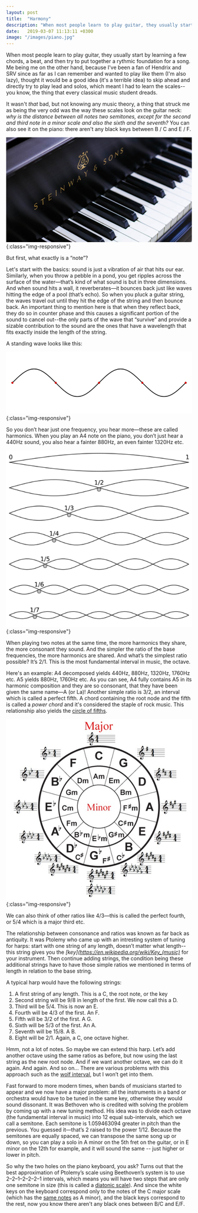 ```yaml
---
layout: post
title:  "Harmony"
description: "When most people learn to play guitar, they usually start by learning a few chords, a beat, and then try to put together a rythmic foundation for a song. Me being me on the other hand, because I've been a fan of Hendrix and SRV since as far as I can remember and wanted to play like them (I'm also lazy), thought it would be a good idea (it's a terrible idea) to skip ahead and directly try to play lead and solos, which meant I had to learn the scales--you know, the thing that every classical music student dreads."
date:   2019-03-07 11:13:11 +0300
image: "/images/piano.jpg"
---
```

When most people learn to play guitar, they usually start by learning a few chords, a beat, and then try to put together a rythmic foundation for a song. Me being me on the other hand, because I've been a fan of Hendrix and SRV since as far as I can remember and wanted to play like them (I'm also lazy), thought it would be a good idea (it's a terrible idea) to skip ahead and directly try to play lead and solos, which meant I had to learn the scales--you know, the thing that every classical music student dreads.

It wasn't <i>that</i> bad, but not knowing any music theory, a thing that struck me as being the very odd was the way these scales look on the guitar neck: <i>why is the distance between all notes two semitones, except for the second and third note in a minor scale and also the sixth and the seventh?</i> You can also see it on the piano: there aren't any black keys between B / C and E / F.

![piano](/images/piano.jpg){:class="img-responsive"}

But first, what exactly is a “note”?

Let's start with the basics: sound is just a vibration of air that hits our ear. Similarly, when you throw a pebble in a pond, you get ripples across the surface of the water—that’s kind of what sound is but in three dimensions. And when sound hits a wall, it reverberates—it bounces back just like waves hitting the edge of a pool (that’s echo). So when you pluck a guitar string, the waves travel out until they hit the edge of the string and then bounce back. An important thing to mention here is that when they reflect back, they do so in counter phase and this causes a significant portion of the sound to cancel out--the only parts of the wave that “survive” and provide a sizable contribution to the sound are the ones that have a wavelength that fits exactly inside the length of the string.

A standing wave looks like this:

![standing-wave](/images/standing-wave.gif){:class="img-responsive"}

So you don’t hear just one frequency, you hear more—these are called harmonics. When you play an A4 note on the piano, you don’t just hear a 440Hz sound, you also hear a fainter 880Hz, an even fainter 1320Hz etc.

![harmonics](/images/harmonics.png){:class="img-responsive"}

When playing two notes at the same time, the more harmonics they share, the more consonant they sound. And the simpler the ratio of the base frequencies, the more harmonics are shared. And what’s the simplest ratio possible? It’s 2/1. This is the most fundamental interval in music, the octave.

Here's an example: A4 decomposed yields 440Hz, 880Hz, 1320Hz, 1760Hz etc. A5 yields 880Hz, 1760Hz etc. As you can see, A4 fully contains A5 in its harmonic composition and they are so consonant, that they have been given the same name—A (or La)! Another simple ratio is 3/2, an interval which is called a perfect fifth. A chord containing the root node and the fifth is called a *power chord* and it's considered the staple of rock music. This relationship also yields the [circle of fifths](https://en.wikipedia.org/wiki/Circle_of_fifths).

![fifths](/images/fifths.jpeg){:class="img-responsive"}

We can also think of other ratios like 4/3—this is called the perfect fourth, or 5/4 which is a major third etc. 

The relationship between consonance and ratios was known as far back as antiquity. It was Ptolemy who came up with an intresting system of tuning for harps: start with one string of any length, doesn’t matter what length--this string gives you the *[key](https://en.wikipedia.org/wiki/Key_(music)* for your instrument. Then continue adding strings, the condition being these additional strings have to have those simple ratios we mentioned in terms of length in relation to the base string. 

A typical harp would have the following strings:

1. A first string of any length. This is a C, the root note, or the key
2. Second string will be 9/8 in length of the first. We now call this a D.
3. Third will be 5/4. This is now an E.
4. Fourth will be 4/3 of the first. An F.
5. Fifth will be 3/2 of the first. A G.
6. Sixth will be 5/3 of the first. An A.
7. Seventh will be 15/8. A B.
8. Eight will be 2/1. Again, a C, one octave higher.

Hmm, not a lot of notes. So maybe we can extend this harp. Let’s add another octave using the same ratios as before, but now using the last string as the new root node. And if we want another octave, we can do it again. And again. And so on... There are various problems with this approach such as the [wolf interval](https://en.wikipedia.org/wiki/Wolf_interval), but I won’t get into them.

Fast forward to more modern times, when bands of musicians started to appear and we now have a major problem: all the instruments in a band or orchestra would have to be tuned in the same key, otherwise they would sound dissonant. It was Bethoven who is credited with solving the problem by coming up with a new tuning method. His idea was to divide each octave (the fundamental interval in music) into 12 equal sub-intervals, which we call a semitone. Each semitone is 1.059463094 greater in pitch than the previous. You guessed it—that’s 2 raised to the power 1/12. Because the semitones are equally spaced, we can transpose the same song up or down, so you can play a solo in A minor on the 5th fret on the guitar, or in E minor on the 12th for example, and it will sound the same -- just higher or lower in pitch.

So why the two holes on the piano keyboard, you ask? Turns out that the best approximation of Ptolemy’s scale using Beethoven’s system is to use 2–2–1–2–2–2–1 intervals, which means you will have two steps that are only one semitone in size (this is called a [diatonic scale](https://en.wikipedia.org/wiki/Diatonic_scale)). And since the white keys on the keyboard correspond only to the notes of the C major scale (which has the [same notes](https://en.wikipedia.org/wiki/Relative_key) as A minor), and the black keys correspond to the rest, now you know there aren't any black ones between B/C and E/F. 
